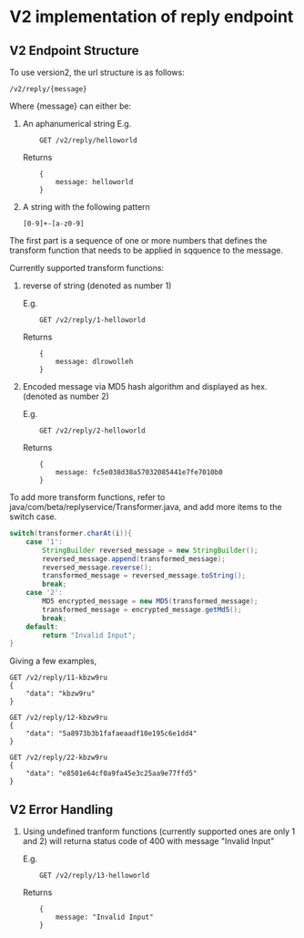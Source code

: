 # V2 implementation of reply endpoint

## V2 Endpoint Structure

To use version2, the url structure is as follows:

```
/v2/reply/{message}
```

Where {message} can either be: 

1. An aphanumerical string
E.g. 
    
    ```
        GET /v2/reply/helloworld
    ```

    Returns
    
    ```
        {
            message: helloworld
        }
    ```

2. A string with the following pattern

    ```
    [0-9]+-[a-z0-9]
    ```

 The first part is a sequence of one or more numbers that defines the transform function that needs to be applied in sqquence to the message. 

Currently supported transform functions: 
        
1. reverse of string (denoted as number 1)
    
    E.g. 
    
    ```
        GET /v2/reply/1-helloworld
    ```

    Returns
    
    ```
        {
            message: dlrowolleh
        }
    ```
 2. Encoded message via MD5 hash algorithm and displayed as hex. (denoted as number 2)

    E.g. 
    
    ```
        GET /v2/reply/2-helloworld
    ```

    Returns
    
    ```
        {
            message: fc5e038d38a57032085441e7fe7010b0
        }
    ```
To add more transform functions, refer to java/com/beta/replyservice/Transformer.java, and add more items to the switch case. 

```java
switch(transformer.charAt(i)){
    case '1':
        StringBuilder reversed_message = new StringBuilder();
        reversed_message.append(transformed_message);
        reversed_message.reverse();
        transformed_message = reversed_message.toString();
        break;
    case '2':
        MD5 encrypted_message = new MD5(transformed_message);
        transformed_message = encrypted_message.getMd5();
        break;
    default:
        return "Invalid Input";
}
```

Giving a few examples,

```
GET /v2/reply/11-kbzw9ru
{
    "data": "kbzw9ru"
}
```
```
GET /v2/reply/12-kbzw9ru
{
    "data": "5a8973b3b1fafaeaadf10e195c6e1dd4"
}
```
```
GET /v2/reply/22-kbzw9ru
{
    "data": "e8501e64cf0a9fa45e3c25aa9e77ffd5"
}
```

## V2 Error Handling

1. Using undefined tranform functions (currently supported ones are only 1 and 2) will returna status code of 400 with message "Invalid Input"
    
    E.g. 
    
    ```
        GET /v2/reply/13-helloworld
    ```

    Returns
    
    ```
        {
            message: "Invalid Input"
        }
    ```